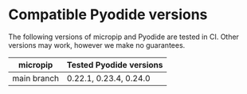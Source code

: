 # Compatible Pyodide versions

The following versions of micropip and Pyodide are tested in CI.
Other versions may work, however we make no guarantees.

| micropip    | Tested Pyodide versions |
| ----------- | ----------------------- |
| main branch | 0.22.1, 0.23.4, 0.24.0  |
